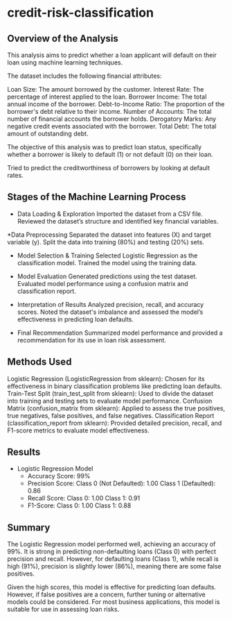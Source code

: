 # credit-risk-classification

## Overview of the Analysis

This analysis aims to predict whether a loan applicant will default on their loan using machine learning techniques.

The dataset includes the following financial attributes:

Loan Size: The amount borrowed by the customer.
Interest Rate: The percentage of interest applied to the loan.
Borrower Income: The total annual income of the borrower.
Debt-to-Income Ratio: The proportion of the borrower's debt relative to their income.
Number of Accounts: The total number of financial accounts the borrower holds.
Derogatory Marks: Any negative credit events associated with the borrower.
Total Debt: The total amount of outstanding debt.

The objective of this analysis was to predict loan status, specifically whether a borrower is likely to default (1) or not default (0) on their loan.


Tried to predict the creditworthiness of borrowers by looking at default rates.

## Stages of the Machine Learning Process

* Data Loading & Exploration
    Imported the dataset from a CSV file.
    Reviewed the dataset’s structure and identified key financial variables.

*Data Preprocessing
    Separated the dataset into features (X) and target variable (y).
    Split the data into training (80%) and testing (20%) sets.

* Model Selection & Training
    Selected Logistic Regression as the classification model.
    Trained the model using the training data.

* Model Evaluation
    Generated predictions using the test dataset.
    Evaluated model performance using a confusion matrix and classification report.

* Interpretation of Results
    Analyzed precision, recall, and accuracy scores.
    Noted the dataset's imbalance and assessed the model’s effectiveness in predicting loan defaults.

* Final Recommendation
    Summarized model performance and provided a recommendation for its use in loan risk assessment.

## Methods Used

Logistic Regression (LogisticRegression from sklearn): Chosen for its effectiveness in binary classification problems like predicting loan defaults.
Train-Test Split (train_test_split from sklearn): Used to divide the dataset into training and testing sets to evaluate model performance.
Confusion Matrix (confusion_matrix from sklearn): Applied to assess the true positives, true negatives, false positives, and false negatives.
Classification Report (classification_report from sklearn): Provided detailed precision, recall, and F1-score metrics to evaluate model effectiveness.

## Results

* Logistic Regression Model
    * Accuracy Score: 99%
    * Precision Score:
        Class 0 (Not Defaulted): 1.00
        Class 1 (Defaulted): 0.86
    * Recall Score:
        Class 0: 1.00
        Class 1: 0.91
    * F1-Score:
        Class 0: 1.00
        Class 1: 0.88

## Summary

The Logistic Regression model performed well, achieving an accuracy of 99%. It is  strong in predicting non-defaulting loans (Class 0) with perfect precision and recall. However, for defaulting loans (Class 1), while recall is high (91%), precision is slightly lower (86%), meaning there are some false positives.

Given the high scores, this model is effective for predicting loan defaults. However, if false positives are a concern, further tuning or alternative models could be considered. For most business applications, this model is suitable for use in assessing loan risks.
